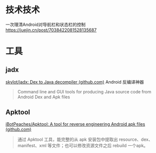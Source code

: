 
# 技术技术
一次理清Android对导航栏和状态栏的控制
https://juejin.cn/post/7038422081528135687


# 工具
## jadx
[skylot/jadx: Dex to Java decompiler (github.com)](https://github.com/skylot/jadx)
Android 反编译神器
> Command line and GUI tools for producing Java source code from Android Dex and Apk files

## Apktool
[iBotPeaches/Apktool: A tool for reverse engineering Android apk files (github.com)](https://github.com/iBotPeaches/Apktool)
> 通过 Apktool 工具，能完整的从 apk 安装包中提取出 resource、dex、manifest、xml 等文件；也可以修改资源文件之后 rebuild 一个apk。

